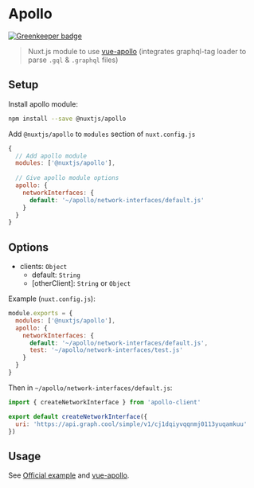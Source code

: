 # Apollo

[![Greenkeeper badge](https://badges.greenkeeper.io/nuxt-community/apollo-module.svg)](https://greenkeeper.io/)

> Nuxt.js module to use [vue-apollo](https://github.com/Akryum/vue-apollo) (integrates graphql-tag loader to parse `.gql` & `.graphql` files)

## Setup

Install apollo module:

```bash
npm install --save @nuxtjs/apollo
```

Add `@nuxtjs/apollo` to `modules` section of `nuxt.config.js`

```js
{
  // Add apollo module
  modules: ['@nuxtjs/apollo'],
 
  // Give apollo module options
  apollo: {
    networkInterfaces: {
      default: '~/apollo/network-interfaces/default.js'
    }
  }
}
```

## Options

- clients: `Object`
  - default: `String`
  - [otherClient]: `String` or `Object`
  
Example (`nuxt.config.js`):
```js
module.exports = {
  modules: ['@nuxtjs/apollo'],
  apollo: {
    networkInterfaces: {
      default: '~/apollo/network-interfaces/default.js',
      test: '~/apollo/network-interfaces/test.js'
    }
  }
}
```

Then in `~/apollo/network-interfaces/default.js`:

```js
import { createNetworkInterface } from 'apollo-client'

export default createNetworkInterface({
  uri: 'https://api.graph.cool/simple/v1/cj1dqiyvqqnmj0113yuqamkuu'
})
```

## Usage

See [Official example](https://github.com/nuxt/nuxt.js/tree/dev/examples/vue-apollo) and [vue-apollo](https://github.com/Akryum/vue-apollo).
  
